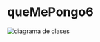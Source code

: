 # queMePongo6

![diagrama de clases](https://raw.githubusercontent.com/cristianicolasuarez/queMePongo5/master/diagramaQueMePongo6.png)

